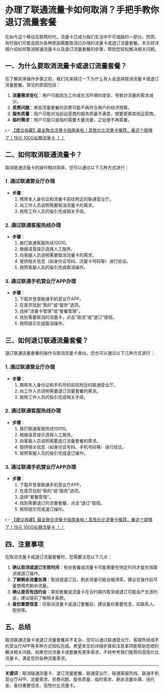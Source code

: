 # 办理了联通流量卡如何取消？手把手教你退订流量套餐

在如今这个移动互联网时代，流量卡已成为我们生活中不可或缺的一部分。然而，有时我们可能会因为各种原因需要取消已办理的流量卡或退订流量套餐。本文将详细介绍如何取消联通流量卡以及退订流量套餐的步骤，帮助您轻松解决相关问题。

## 一、为什么要取消流量卡或退订流量套餐？

在了解具体操作步骤之前，我们先来探讨一下为什么有人会选择取消流量卡或退订流量套餐。常见的原因包括：

1. **流量需求变化**：用户可能因为工作或生活环境的改变，导致对流量的需求减少。
2. **资费问题**：某些流量套餐的资费可能不再符合用户的经济预算。
3. **服务质量**：用户可能对当前运营商的服务质量不满意，想要更换其他运营商。
4. **临时需求**：用户可能只是临时需要大量流量，之后便不再需要。

👉 [【建议收藏】最全聚合流量卡指南来啦！高性价比流量卡推荐，看这个就够了！19元 100G长期流量卡 ！！](https://bit.ly/Liuliangka)

## 二、如何取消联通流量卡？

取消联通流量卡的操作相对简单，您可以通过以下几种方式进行：

### 1. 通过联通营业厅办理
- **步骤**：
  1. 携带本人身份证和流量卡前往附近的联通营业厅。
  2. 向工作人员说明需要取消流量卡的需求。
  3. 按照工作人员的指引完成相关手续。

### 2. 通过联通客服热线办理
- **步骤**：
  1. 拨打联通客服热线10010。
  2. 根据语音提示选择人工服务。
  3. 向客服人员说明需要取消流量卡的需求。
  4. 提供相关信息（如身份证号码、流量卡号码等）进行验证。
  5. 按照客服人员的指引完成取消操作。

### 3. 通过联通手机营业厅APP办理
- **步骤**：
  1. 下载并登录联通手机营业厅APP。
  2. 在首页找到“我的”或“服务”选项。
  3. 选择“流量卡管理”或“套餐管理”。
  4. 找到需要取消的流量卡，点击“取消”或“退订”按钮。
  5. 按照提示完成取消操作。

## 三、如何退订联通流量套餐？

退订联通流量套餐的操作与取消流量卡类似，您也可以通过以下几种方式进行：

### 1. 通过联通营业厅办理
- **步骤**：
  1. 携带本人身份证和手机号码前往附近的联通营业厅。
  2. 向工作人员说明需要退订流量套餐的需求。
  3. 按照工作人员的指引完成相关手续。

### 2. 通过联通客服热线办理
- **步骤**：
  1. 拨打联通客服热线10010。
  2. 根据语音提示选择人工服务。
  3. 向客服人员说明需要退订流量套餐的需求。
  4. 提供相关信息（如身份证号码、手机号码等）进行验证。
  5. 按照客服人员的指引完成退订操作。

### 3. 通过联通手机营业厅APP办理
- **步骤**：
  1. 下载并登录联通手机营业厅APP。
  2. 在首页找到“我的”或“服务”选项。
  3. 选择“套餐管理”。
  4. 找到需要退订的流量套餐，点击“退订”按钮。
  5. 按照提示完成退订操作。

👉 [【建议收藏】最全聚合流量卡指南来啦！高性价比流量卡推荐，看这个就够了！19元 100G长期流量卡 ！！](https://bit.ly/Liuliangka)

## 四、注意事项

在取消流量卡或退订流量套餐时，您需要注意以下几点：

1. **确认取消或退订生效时间**：有些套餐或流量卡可能需要在特定时间才能生效取消或退订操作。
2. **了解剩余流量处理**：取消或退订后，剩余流量可能会被清零，建议在操作前尽量使用完剩余流量。
3. **确认是否有违约金**：某些套餐或流量卡在合约期内取消或退订可能会产生违约金，建议提前了解相关条款。
4. **备份重要信息**：在取消流量卡或退订套餐前，建议备份重要信息，如联系人、短信等。

## 五、总结

取消联通流量卡或退订流量套餐并不复杂，您可以通过联通营业厅、客服热线或手机营业厅APP等多种方式轻松完成。希望本文的详细步骤和注意事项能帮助您顺利解决相关问题。如果您对流量卡或套餐有更多需求，不妨参考我们推荐的高性价比流量卡，满足您的各种流量需求。

---

**关键词**：取消联通流量卡、退订流量套餐、联通营业厅、联通客服热线、联通手机营业厅APP、流量需求、资费问题、服务质量、临时需求、剩余流量处理、违约金、备份重要信息、高性价比流量卡。